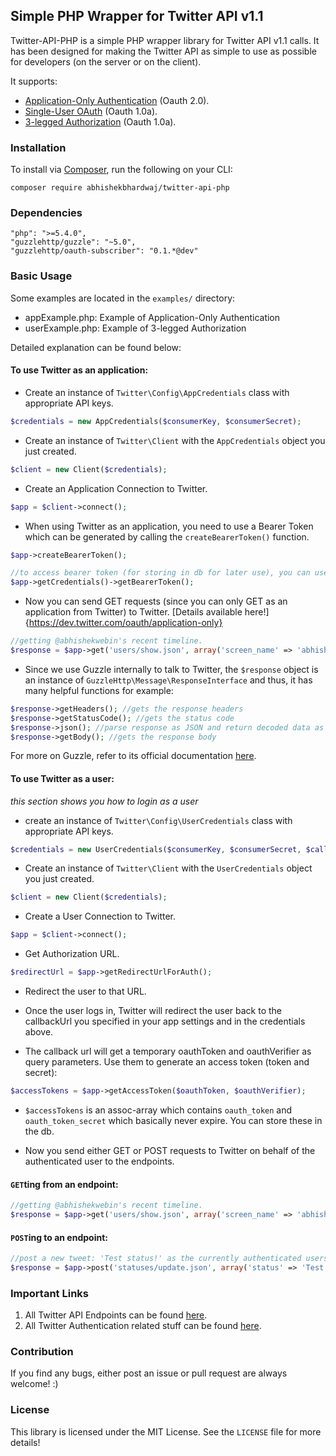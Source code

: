 ## Simple PHP Wrapper for Twitter API v1.1

Twitter-API-PHP is a simple PHP wrapper library for Twitter API v1.1 calls. It has been designed for making the Twitter API as simple to use as possible for developers (on the server or on the client).

It supports:

- [Application-Only Authentication](https://dev.twitter.com/oauth/application-only) (Oauth 2.0).
- [Single-User OAuth](https://dev.twitter.com/oauth/overview/single-user) (Oauth 1.0a).
- [3-legged Authorization](https://dev.twitter.com/oauth/3-legged) (Oauth 1.0a).


### Installation

To install via [Composer](https://getcomposer.org), run the following on your CLI:

```
composer require abhishekbhardwaj/twitter-api-php
```

### Dependencies

```
"php": ">=5.4.0",
"guzzlehttp/guzzle": "~5.0",
"guzzlehttp/oauth-subscriber": "0.1.*@dev"
```

### Basic Usage

Some examples are located in the `examples/` directory:

- appExample.php: Example of Application-Only Authentication
- userExample.php: Example of 3-legged Authorization

Detailed explanation can be found below:

#### To use Twitter as an application: 

- Create an instance of `Twitter\Config\AppCredentials` class with appropriate API keys.
 
```php
$credentials = new AppCredentials($consumerKey, $consumerSecret);
```

- Create an instance of `Twitter\Client` with the `AppCredentials` object you just created.
 
```php
$client = new Client($credentials);
```

- Create an Application Connection to Twitter.

```php
$app = $client->connect();
```

- When using Twitter as an application, you need to use a Bearer Token which can be generated by calling the `createBearerToken()` function.

```php
$app->createBearerToken();

//to access bearer token (for storing in db for later use), you can use:
$app->getCredentials()->getBearerToken();
```

- Now you can send GET requests (since you can only GET as an application from Twitter) to Twitter. [Details available here!]{https://dev.twitter.com/oauth/application-only}

```php
//getting @abhishekwebin's recent timeline.
$response = $app->get('users/show.json', array('screen_name' => 'abhishekwebin'));
```

- Since we use Guzzle internally to talk to Twitter, the `$response` object is an instance of `GuzzleHttp\Message\ResponseInterface` and thus, it has many helpful functions for example:

```php
$response->getHeaders(); //gets the response headers
$response->getStatusCode(); //gets the status code
$response->json(); //parse response as JSON and return decoded data as assoc-array
$response->getBody(); //gets the response body
```

For more on Guzzle, refer to its official documentation [here](http://guzzle.readthedocs.org/en/latest/quickstart.html).


#### To use Twitter as a user: 

*this section shows you how to login as a user*

- create an instance of `Twitter\Config\UserCredentials` class with appropriate API keys.

```php
$credentials = new UserCredentials($consumerKey, $consumerSecret, $callbackUrl);
```

- Create an instance of `Twitter\Client` with the `UserCredentials` object you just created.
 
```php
$client = new Client($credentials);
```

- Create a User Connection to Twitter.

```php
$app = $client->connect();
```

- Get Authorization URL.

```php
$redirectUrl = $app->getRedirectUrlForAuth();
```

- Redirect the user to that URL. 

- Once the user logs in, Twitter will redirect the user back to the callbackUrl you specified in your app settings and in the credentials above. 

- The callback url will get a temporary oauthToken and oauthVerifier as query parameters. Use them to generate an access token (token and secret):

```php
$accessTokens = $app->getAccessToken($oauthToken, $oauthVerifier);
```

- `$accessTokens` is an assoc-array which contains `oauth_token` and `oauth_token_secret` which basically never expire. You can store these in the db.

- Now you send either GET or POST requests to Twitter on behalf of the authenticated user to the endpoints.


#### `GET`ting from an endpoint:

```php
//getting @abhishekwebin's recent timeline.
$response = $app->get('users/show.json', array('screen_name' => 'abhishekwebin'));
```


#### `POST`ing to an endpoint:

```php
//post a new tweet: 'Test status!' as the currently authenticated users.
$response = $app->post('statuses/update.json', array('status' => 'Test status!'));
```

### Important Links

1. All Twitter API Endpoints can be found [here](https://dev.twitter.com/rest/public).
2. All Twitter Authentication related stuff can be found [here](https://dev.twitter.com/oauth).

### Contribution

If you find any bugs, either post an issue or pull request are always welcome! :)

### License

This library is licensed under the MIT License. See the `LICENSE` file for more details!
